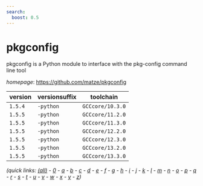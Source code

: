 ```yaml
---
search:
  boost: 0.5
---
```

# pkgconfig

pkgconfig is a Python module to interface with the pkg-config command line tool

*homepage*: <https://github.com/matze/pkgconfig>

version | versionsuffix | toolchain
--------|---------------|----------
``1.5.4`` | ``-python`` | ``GCCcore/10.3.0``
``1.5.5`` | ``-python`` | ``GCCcore/11.2.0``
``1.5.5`` | ``-python`` | ``GCCcore/11.3.0``
``1.5.5`` | ``-python`` | ``GCCcore/12.2.0``
``1.5.5`` | ``-python`` | ``GCCcore/12.3.0``
``1.5.5`` | ``-python`` | ``GCCcore/13.2.0``
``1.5.5`` | ``-python`` | ``GCCcore/13.3.0``


*(quick links: [(all)](../index.md) - [0](../0/index.md) - [a](../a/index.md) - [b](../b/index.md) - [c](../c/index.md) - [d](../d/index.md) - [e](../e/index.md) - [f](../f/index.md) - [g](../g/index.md) - [h](../h/index.md) - [i](../i/index.md) - [j](../j/index.md) - [k](../k/index.md) - [l](../l/index.md) - [m](../m/index.md) - [n](../n/index.md) - [o](../o/index.md) - [p](../p/index.md) - [q](../q/index.md) - [r](../r/index.md) - [s](../s/index.md) - [t](../t/index.md) - [u](../u/index.md) - [v](../v/index.md) - [w](../w/index.md) - [x](../x/index.md) - [y](../y/index.md) - [z](../z/index.md))*

